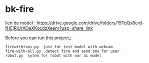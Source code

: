 # bk-fire
lien de model : https://drive.google.com/drive/folders/19TqQx8erd-fHEjRjUrXOeXKocdzXeenr?usp=share_link


Before you can run this project,;
```
firewithtsms.py  just for test model with webcam
fire-with-all.py  detect fire and send sms for user
robot.py  sytem for robot with our ai model
```


